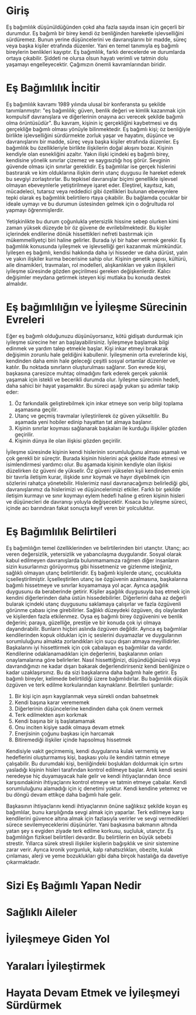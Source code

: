 # Giriş
Eş bağımlılık düşünüldüğünden çokd aha fazla sayıda insan için geçerli bir durumdur.
Eş bağımlı bir birey kendi öz benliğinden hareketle işlevselliğini sürdüremez.
Bunun yerine düşüncelerini ve davranışlarını bir madde, süreç veya başka kişiler etrafında düzenler.
Yani en temel tanımıyla eş bağımlı bireylerin benlikleri kayıptır.
Eş bağımlılık, farklı derecelerde ve durumlarda ortaya çıkabilir.
Şiddeti ne olursa olsun hayatı verimli ve tatmin dolu yaşamayı engelleyecektir.
Çağımızın önemli kavramlarından biridir.

# Eş Bağımlılık İncitir
Eş bağımlılık kavramı 1989 yılında ulusal bir konferansta şu şekilde tanımlanmıştır: "eş bağımlılık; güven, benlik değeri ve kimlik kazanmak için kompulsif davranışlara ve diğerlerinin onayına acı verecek şekilde bağımlı olma örüntüsüdür".
Bu kavram, kişinin iç gerçekliğini kaybetmesi ve dış gerçekliğe bağımlı olması yönüyle bilinmektedir.
Eş bağımlı kişi; öz benliğiyle birlikte işlevselliğini sürdürmekte zorluk yaşar ve hayatını, düşünce ve davranışlarını bir madde, süreç veya başka kişiler etrafında düzenler.
Eş bağımlılık bu özellikleriyle birlikte ilişkilerin doğal akışını bozar.
Kişinin kendiyle olan esnekliğini azaltır.
Yakın ilişki içindeki eş bağımlı birey, kendisine yönelik sınırlar çizemez ve saygısızlığı hoş görür.
Sevginin güvende olması için sınırlar gereklidir.
Eş bağımlılar ise gerçek hislerini bastırarak ve kim olduklarına ilişkin derin utanç duygusu ile hareket ederek bu sevgiyi zorlaştırırlar.
Bu tepkisel davranışlar biçimi genellikle işlevsel olmayan ebeveynlerle yetiştirilmeye işaret eder.
Eleştirel, kayıtsız, katı, mücadeleci, tutarsız veya reddedici gibi özellikleri bulunan ebeveynlere tepki olarak eş bağımlılık belirtilero rtaya çıkabilir.
Bu bağlamda çocuklar bir ideale uymayı ve bu durumun üstesinden gelmek için o doğrultuda rol yapmayı öğrenmişlerdir.

Yetişkinlikte bu durum çoğunlukla yetersizlik hissine sebep olurken kimi zaman yüksek düzeyde bir öz güvene de evrilebilmektedir.
Bu kişiler içlerindek endilerine dönük hissettikleri nefreti bastırmak için mükemmelliyetçi biri haline gelirler.
Burada iyi bir haber vermek gerekir.
Eş bağımlılık konusunda iyileşmek ve işlevselliği geri kazanmak mümkündür.
İyileşen eş bağımlı, kendisi hakkında daha iyi hisseder ve daha dürüst, yalın ve yakın ilişkiler kurma becerisine sahip olur.
Kişinin genetik yapısı, kültürü, aile dinamikleri, travmaları, rol modelleri, alışkanlıkları ve yakın ilişkileri iyileşme süresinde gözden geçirilmesi gereken değişkenlerdir.
Kalıcı değişimler meydana getirmek isteyen kişi mutlaka bu konuda destek almalıdır.

# Eş bağımlılığın ve İyileşme Sürecinin Evreleri
Eğer eş bağımlı olduğunuzu düşünüyorsanız, kötü gidişatı durdurmak için iyileşme sürecine her an başlayabilirsiniz.
İyileşmeye başlamak bilgi edinmek ve yardım talep etmekle başlar.
Kişi inkar etmeyi bırakarak değişimin zorunlu hale geldiğini kabullenir.
İyileşmenin orta evrelerinde kişi, kendinden daha emin hale geleceği çeşitli sosyal ortamlar düzenler ve katılır.
Bu noktada sınırların oluşturulması sağlanır.
Son evrede kişi, başkasına çaresizce muhtaç olmadığını fark ederek gerçek yakınlık yaşamak için istekli ve becerikli durumda olur.
İyileşme sürecinin hedefi, daha sahici bir hayat yaşamaktır.
Bu süreci aşağı yukarı şu adımlar takip eder:
1. Öz farkındalik geliştirebilmek için inkar etmeye son verip bilgi toplama aşamasına geçilir.
2. Utanç ve geçmiş travmalar iyileştirilerek öz güven yükseltilir. Bu aşamada yeni hobiler edinip hayattan tat almaya başlanır.
3. Kişinin sınırlar koyması sağlanarak başkaları ile kurduğu ilişkiler gözden geçirilir.
4. Kişinin dünya ile olan ilişkisi gözden geçirilir.

İyileşme süresinde kişinin kendi hislerinin sorumluluğunu alması aşamalı ve çok gerekli bir süreçtir.
Burada kişinin hislerini açık şekilde ifade etmesi ve isimlendirmesi yardımcı olur.
Bu aşamada kişinin kendiyle olan ilişkisi düzelirken öz güveni de yükselir.
Öz güveni yükselen kşii kendinden emin bir tavırla iletişim kurar, ilişkide sınır koymak ve hayır diyebilmek için sözlerini rahatça yönetebilir.
Hislerimiz nasıl davranacağımızı belirlediği gibi, davranışlarımız da hislerimizi ve düşüncelerimizi etkiler.
Farklı bir şekilde iletişim kurmayı ve sınır koymayı eylem hedefi haline g etiren kişinin hisleri ve düşünecleri de davranışı yoluyla değişecektir.
Kısaca bu iyileşme süreci, içinde acı barındıran fakat sonuçta keyif veren bir yolculuktur.

# Eş Bağımlılık Belirtileri
Eş bağımlılığın temel özelliklerinden ve belirtilerinden biri utançtır.
Utanç; acı veren değersizlik, yetersizlik ve yabancılaşma duygularıdır.
Sosyal olarak kabul edilmeyen davranışlarda bulunmamamıza rağmen diğer insanların sizin kusurlarınızı görüyormuş gibi hissetmeniz ve gizlenme isteğiniz, sağlıklı olmayan utanç belirtileridir.
Eş bağımlı kişilerde utanç, çocuklukta içselleştirilmiştir.
İçselleştirilen utanç ise özgüvenin azalmasına, başkalarına bağımlı hissetmeye ve sınırlar koyamamaya yol açar.
Ayrıca aşağılık duygusunu da beraberinde getirir.
Kişiler aşağılık duygusuyla baş etmek için kendini diğerlerinden daha üstün hissedebilirler.
Diğerlerini daha az değerli bularak içindeki utanç duygusunu saklamaya çalışırlar ve fazla özgüvenli görünme çabası içine girebilirler.
Sağlıklı düzeydeki özgüven, dış olaylardan ve kişilerden fazla etkilenmez.
Oysa eş bağımlı birey özgüvenini ve benlik değerini; paraya, güzelliğe, prestije ve bir konuda çok iyi olmaya dayandırabilir.
Bunların hiçbiri aslında özgüven değildir.
Ayrıca eş bağımlılar kendilerinden kopuk oldukları için iç seslerini duyamazlar ve duygularının sorumluluğunu almakta zorlandıkları için suçu dışarı atmaya meyillidirler.
Başkalarını iyi hissettirmek için çok çabalayan eş bağımlılar da vardır.
Kendilerine odaklanamadıkları için değerlerini, başkalarının onları onaylamalarına göre belirlerler.
Nasıl hissettiğinizi, düşündüğünüzü veya davrandığınızı ne kadar dışarı bakarak değerlendirirseniz kendi benliğinize o kadar uzaklaşırsınız.
Bu da sizi başkalarına daha bağımlı hale getirir.
Eş bağımlı bireyler, kelimede belirtildiği üzere bağımlıdırlar.
Bu bağımlılık düşük özgüven ve terk edilme korkularından kaynaklanır.
Belirtileri şunlardır:
1. Bir kişi için aşırı kaygılanmak veya sürekli ondan bahsetmek
2. Kendi başına karar verememek
3. Diğerlerinin düşüncelerine kendinden daha çok önem vermek
4. Terk edilmekten aşırı korkmak
5. Kendi başına bir iş başlatamamak
6. Onu inciten kişiye sadık olmaya devam etmek
7. Enerjisinin çoğunu başkası için harcamak
8. Bitiremediği ilişkiler içinde hapsolmuş hissetmek

Kendisiyle vakit geçirmemiş, kendi duygularına kulak vermemiş ve hedeflerini oluşturmamış kişi, başkası yolu ile kendini tatmin etmeye çalışabilir.
Bu durumdaki kişi, benliğindeki boşlukları doldurmak için sırtını yasladığı kişinin hisleri tarafından kontrol edilmeye başlar.
Artık kendi sesini neredeyse hiç duyamayacak hale gelir ve kendi ihtiyaçlarından önce karşısındakinin ihtiyaçlarını kontrol etmeye ve tatmin etmeye çabalar.
Kendi sorumluluğunu alamadığı için iç denetimi yoktur.
Kendi kendine yetemez ve bu döngü devam ettikçe daha bağımlı hale gelir.

Başkasının ihtiyaçlarını kendi ihtiyaçlarının önüne sağlıksız şekilde koyan eş bağımlılar, bunu karşılığında sevgi almak için yaparlar.
Terk edilmeye karşı kendilerini güvence altına almak için fazlasıyla verirler ve sevgi vermedikleri sürece sevilemyeceklerini düşünürler.
Yani başkasına bakmanın altında yatan şey s evgiden ziyade terk edilme korkusu, suçluluk, utançtır.
Eş bağımlılığın fiziksel belirtileri devardır.
Bu belirtilerin en büyük sebebi strestir.
Yıllarca sürek stresli ilişkiler kişilerin bağışıklık ve sinir sistemine zarar verir.
Ayrıca kronik yorgunluk, kalp rahatsızlıkları, obezite, kulak çınlaması, alerji ve yeme bozuklukları gibi daha birçok hastalığa da davetiye çıkarmaktadır.

# Sizi Eş Bağımlı Yapan Nedir

# Sağlıklı Aileler

# İyileşmeye Giden Yol

# Yaraları İyileştirmek

# Hayata Devam Etmek ve İyileşmeyi Sürdürmek



